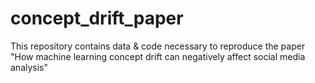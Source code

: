 # concept_drift_paper
This repository contains data &amp; code necessary to reproduce the paper "How machine learning concept drift can negatively affect social media analysis"
